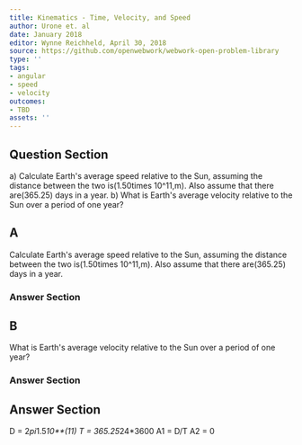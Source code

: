 ```yaml
---
title: Kinematics - Time, Velocity, and Speed
author: Urone et. al
date: January 2018
editor: Wynne Reichheld, April 30, 2018
source: https://github.com/openwebwork/webwork-open-problem-library
type: ''
tags:
- angular
- speed
- velocity
outcomes:
- TBD
assets: ''
---
```


## Question Section 

a) Calculate Earth's average speed relative to the Sun, assuming the distance between the two is(1.50times 10^11,m). Also assume that there are(365.25) days in a year.
b) What is Earth's average velocity relative to the Sun over a period of one year?

## A
Calculate Earth's average speed relative to the Sun, assuming the distance between the two is(1.50times 10^11,m). Also assume that there are(365.25) days in a year.
### Answer Section
## B
What is Earth's average velocity relative to the Sun over a period of one year?
### Answer Section


## Answer Section

D = 2*pi*1.5*10**(11)
T = 365.25*24*3600
A1 = D/T
A2 = 0